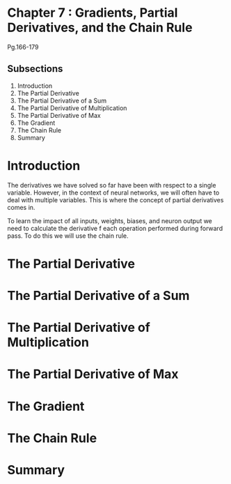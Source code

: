 # Chapter 7 : Gradients, Partial Derivatives, and the Chain Rule

Pg.166-179

## Subsections
1. Introduction
2. The Partial Derivative
3. The Partial Derivative of a Sum
4. The Partial Derivative of Multiplication
5. The Partial Derivative of Max
6. The Gradient
7. The Chain Rule
8. Summary

# Introduction

The derivatives we have solved so far have been with respect to a single variable. However, in the context of neural networks, we will often have to deal with multiple variables. This is where the concept of partial derivatives comes in.

To learn the impact of all inputs, weights, biases, and neuron output we need to calculate the derivative f each operation performed during forward pass. To do this we will use the chain rule.

# The Partial Derivative




# The Partial Derivative of a Sum

# The Partial Derivative of Multiplication

# The Partial Derivative of Max

# The Gradient

# The Chain Rule

# Summary